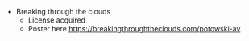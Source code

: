 - Breaking through the clouds
	- License acquired 
	- Poster here https://breakingthroughtheclouds.com/potowski-av